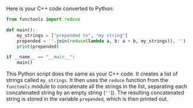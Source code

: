 Here is your C++ code converted to Python:

```python
from functools import reduce

def main():
    my_strings = ["prepended to", "my string"]
    prepended = ''.join(reduce(lambda a, b: a + b, my_strings)), '')
    print(prepended)

if __name__ == "__main__":
    main()
```

This Python script does the same as your C++ code. It creates a list of strings called `my_strings`. It then uses the `reduce` function from the `functools` module to concatenate all the strings in the list, separating each concatenated string by an empty string (`''`)). The resulting concatenated string is stored in the variable `prepended`, which is then printed out.
